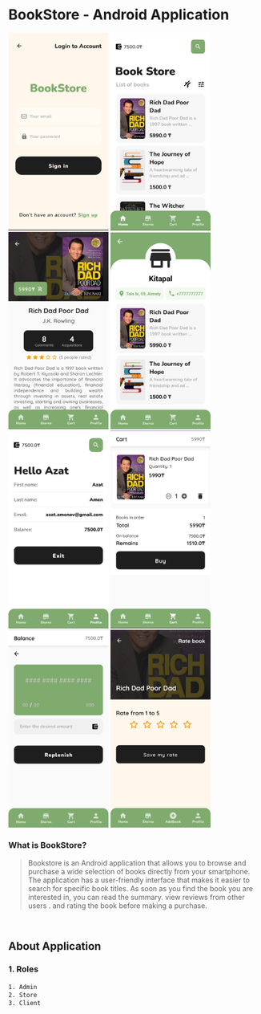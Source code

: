 # BookStore - Android Application

<img src="https://github.com/azikkw/BookStore/blob/main/previews/SignIn.jpg" width="200"> <img src="https://github.com/azikkw/BookStore/blob/main/previews/HomePage.jpg" width="200"> <img src="https://github.com/azikkw/BookStore/blob/main/previews/BookPage.jpg" width="200"> <img src="https://github.com/azikkw/BookStore/blob/main/previews/StorePage.jpg" width="200"> <img src="https://github.com/azikkw/BookStore/blob/main/previews/Profile.jpg" width="200"> <img src="https://github.com/azikkw/BookStore/blob/main/previews/Cart.jpg" width="200"> <img src="https://github.com/azikkw/BookStore/blob/main/previews/Balance.jpg" width="200"> <img src="https://github.com/azikkw/BookStore/blob/main/previews/RateBook.jpg" width="200">

### What is BookStore?
> Bookstore is an Android application that allows you to browse and purchase a wide selection of books directly from your smartphone. The application has a user-friendly interface that makes it easier to search for specific book titles. As soon as you find the book you are interested in, you can read the summary. view reviews from other users . and rating the book before making a purchase.
  
⠀  
## About Application
### 1. Roles
  
    1. Admin
    2. Store
    3. Client
